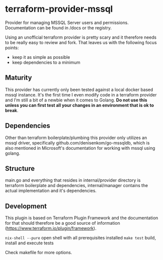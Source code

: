 # terraform-provider-mssql
Provider for managing MSSQL Server users and permissions. Documentation can be found in /docs or the registry.

Using an unofficial terraform provider is pretty scary and it therefore needs to be really easy to review and fork. That leaves us with the following focus points:
- keep it as simple as possible
- keep dependencies to a minimum

## Maturity
This provider has currently only been tested against a local docker based mssql instance. It's the first time I even modify code in a terraform provider and I'm still a bit of a newbie when it comes to Golang. **Do not use this unless you can first test all your changes in an environment that is ok to break**.

## Dependencies
Other than terraform boilerplate/plumbing this provider only utilizes an mssql driver, specifically github.com/denisenkom/go-mssqldb, which is also mentioned in Microsoft's documentation for working with mssql using golang.

## Structure
main.go and everything that resides in internal/provider directory is terraform boilerplate and dependencies, internal/manager contains the actual implementation and it's dependencies.

## Development
This plugin is based on Terraform Plugin Framework and the documentation for that should therefore be a good source of information (https://www.terraform.io/plugin/framework).

`nix-shell --pure` open shell with all prerequisites installed
`make test` build, install and execute tests

Check makefile for more options.
